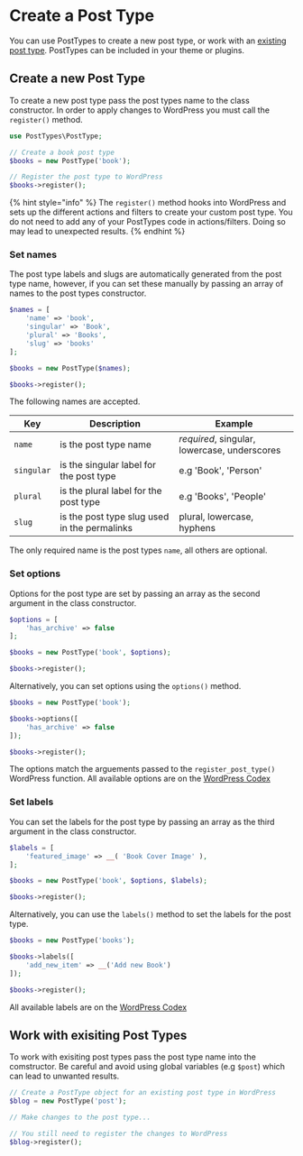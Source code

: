 # Create a Post Type

You can use PostTypes to create a new post type, or work with an [existing post type](#work-with-exisiting-posttypes). PostTypes can be included in your theme or plugins.

## Create a new Post Type

To create a new post type pass the post types name to the class constructor. In order to apply changes to WordPress you must call the `register()` method.

```php
use PostTypes\PostType;

// Create a book post type
$books = new PostType('book');

// Register the post type to WordPress
$books->register();
```

{% hint style="info" %}
The `register()` method hooks into WordPress and sets up the different actions and filters to create your custom post type. You do not need to add any of your PostTypes code in actions/filters. Doing so may lead to unexpected results.
{% endhint %}

### Set names

The post type labels and slugs are automatically generated from the post type name, however, if you can set these manually by passing an array of names to the post types constructor.

```php
$names = [
    'name' => 'book',
    'singular' => 'Book',
    'plural' => 'Books',
    'slug' => 'books'
];

$books = new PostType($names);

$books->register();
```

The following names are accepted.

| Key | Description | Example |
| --- | --- | --- |
| `name` | is the post type name | *required*, singular, lowercase, underscores |
| `singular` | is the singular label for the post type | e.g 'Book', 'Person' |
| `plural` | is the plural label for the post type | e.g 'Books', 'People' |
| `slug` | is the post type slug used in the permalinks | plural, lowercase, hyphens |

The only required name is the post types `name`, all others are optional.

### Set options

Options for the post type are set by passing an array as the second argument in the class constructor.

```php
$options = [
    'has_archive' => false
];

$books = new PostType('book', $options);

$books->register();
```

Alternatively, you can set options using the `options()` method.

```php
$books = new PostType('book');

$books->options([
    'has_archive' => false
]);

$books->register();
```

The options match the arguements passed to the `register_post_type()` WordPress function. All available options are on the [WordPress Codex](https://codex.wordpress.org/Function_Reference/register_post_type#Parameters)

### Set labels

You can set the labels for the post type by passing an array as the third argument in the class constructor.

```php
$labels = [
    'featured_image' => __( 'Book Cover Image' ),
];

$books = new PostType('book', $options, $labels);

$books->register();
```

Alternatively, you can use the `labels()` method to set the labels for the post type.

```php
$books = new PostType('books');

$books->labels([
    'add_new_item' => __('Add new Book')
]);

$books->register();
```

All available labels are on the [WordPress Codex](https://codex.wordpress.org/Function_Reference/register_post_type#labels)


## Work with exisiting Post Types

To work with exisiting post types pass the post type name into the comstructor. Be careful and avoid using global variables (e.g `$post`) which can lead to unwanted results.

```php
// Create a PostType object for an existing post type in WordPress
$blog = new PostType('post');

// Make changes to the post type...

// You still need to register the changes to WordPress
$blog->register();
```
